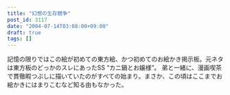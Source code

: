 ```yaml
---
title: "幻想の生存競争"
post_id: 3117
date: "2004-07-14T03:08:00+09:00"
draft: true
tags: []
---
```



記憶の限りではこの絵が初めての東方絵、かつ初めてのお絵かき掲示板。元ネタは東方板のどっかのスレにあったSS “カニ鍋とお嬢様”。 弟と一緒に、漫画喫茶で貫徹暇つぶしに描いていたのがすべての始まり。まさか、この頃はここまでお絵かきにはまりこむなど知る由もなかった。
